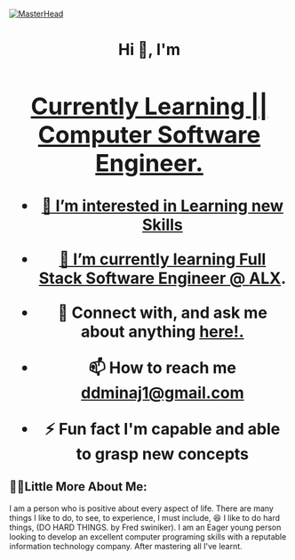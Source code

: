 [![MasterHead](https://my.visme.co/view/x4n7wzoy-hello-i-m-elias-joy)]()
<h1 align="center">Hi 👋, I'm <a href="https://github.com/ONWUKWEELIASJOY/me">
<h2 align="center">Currently Learning || Computer Software Engineer.</h2>

- 👀 I’m interested in Learning new Skills

- 🌱 I’m currently learning Full Stack Software Engineer @ [ALX](https://www.alxafrica.com/).

- 💬 Connect with, and ask me about anything <a href="https://twitter.com/ELIAS_JOY1?t=dU18sBdUgl8QI2Fm-e7QQw&s=09">here!.</a>

- 📫 How to reach me **ddminaj1@gmail.com**

- ⚡ Fun fact **I'm capable and able to grasp new concepts**

## 🙋‍♂️Little More About Me:
<p align="justify"> 


I am a person who is positive about every aspect of life. 
There are many things I like to do, to see, to experience,
I must include, 😆 I like to do hard things, (DO HARD THINGS. by Fred swiniker).
I am an Eager young person looking to develop an excellent computer programing skills
with a reputable information technology company.
After mastering all I've learnt.

